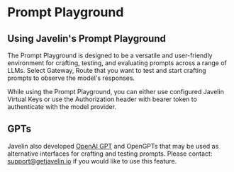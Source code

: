 # Prompt Playground

## Using Javelin's Prompt Playground
The Prompt Playground is designed to be a versatile and user-friendly environment for crafting, testing, and evaluating prompts across a range of LLMs. Select Gateway, Route that you want to test and start crafting prompts to observe the model's responses. 

While using the Prompt Playground, you can either use configured Javelin Virtual Keys or use the Authorization header with bearer token to authenticate with the model provider. 

## GPTs
Javelin also developed [OpenAI GPT](https://chat.openai.com/g/g-7kq4uSfJ4-javelin) and OpenGPTs that may be used as alternative interfaces for crafting and testing prompts. Please contact: support@getjavelin.io if you would like to use this feature.